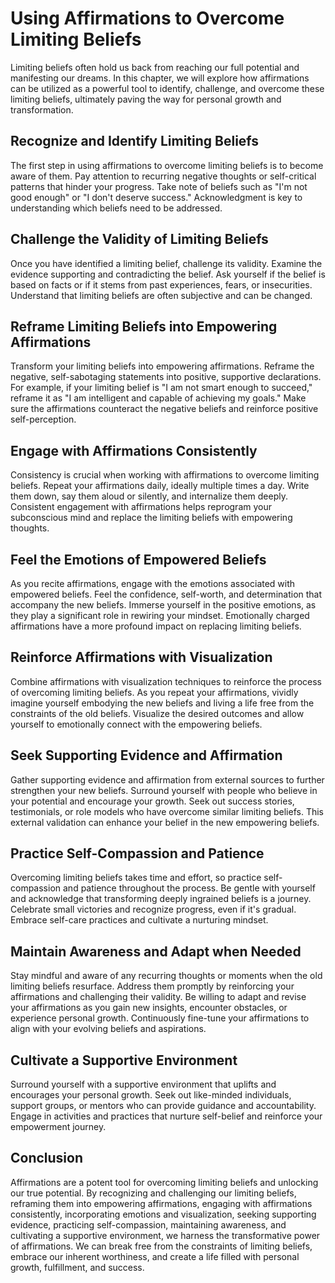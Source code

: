 Using Affirmations to Overcome Limiting Beliefs
========================================================

Limiting beliefs often hold us back from reaching our full potential and manifesting our dreams. In this chapter, we will explore how affirmations can be utilized as a powerful tool to identify, challenge, and overcome these limiting beliefs, ultimately paving the way for personal growth and transformation.

Recognize and Identify Limiting Beliefs
---------------------------------------

The first step in using affirmations to overcome limiting beliefs is to become aware of them. Pay attention to recurring negative thoughts or self-critical patterns that hinder your progress. Take note of beliefs such as "I'm not good enough" or "I don't deserve success." Acknowledgment is key to understanding which beliefs need to be addressed.

Challenge the Validity of Limiting Beliefs
------------------------------------------

Once you have identified a limiting belief, challenge its validity. Examine the evidence supporting and contradicting the belief. Ask yourself if the belief is based on facts or if it stems from past experiences, fears, or insecurities. Understand that limiting beliefs are often subjective and can be changed.

Reframe Limiting Beliefs into Empowering Affirmations
-----------------------------------------------------

Transform your limiting beliefs into empowering affirmations. Reframe the negative, self-sabotaging statements into positive, supportive declarations. For example, if your limiting belief is "I am not smart enough to succeed," reframe it as "I am intelligent and capable of achieving my goals." Make sure the affirmations counteract the negative beliefs and reinforce positive self-perception.

Engage with Affirmations Consistently
-------------------------------------

Consistency is crucial when working with affirmations to overcome limiting beliefs. Repeat your affirmations daily, ideally multiple times a day. Write them down, say them aloud or silently, and internalize them deeply. Consistent engagement with affirmations helps reprogram your subconscious mind and replace the limiting beliefs with empowering thoughts.

Feel the Emotions of Empowered Beliefs
--------------------------------------

As you recite affirmations, engage with the emotions associated with empowered beliefs. Feel the confidence, self-worth, and determination that accompany the new beliefs. Immerse yourself in the positive emotions, as they play a significant role in rewiring your mindset. Emotionally charged affirmations have a more profound impact on replacing limiting beliefs.

Reinforce Affirmations with Visualization
-----------------------------------------

Combine affirmations with visualization techniques to reinforce the process of overcoming limiting beliefs. As you repeat your affirmations, vividly imagine yourself embodying the new beliefs and living a life free from the constraints of the old beliefs. Visualize the desired outcomes and allow yourself to emotionally connect with the empowering beliefs.

Seek Supporting Evidence and Affirmation
----------------------------------------

Gather supporting evidence and affirmation from external sources to further strengthen your new beliefs. Surround yourself with people who believe in your potential and encourage your growth. Seek out success stories, testimonials, or role models who have overcome similar limiting beliefs. This external validation can enhance your belief in the new empowering beliefs.

Practice Self-Compassion and Patience
-------------------------------------

Overcoming limiting beliefs takes time and effort, so practice self-compassion and patience throughout the process. Be gentle with yourself and acknowledge that transforming deeply ingrained beliefs is a journey. Celebrate small victories and recognize progress, even if it's gradual. Embrace self-care practices and cultivate a nurturing mindset.

Maintain Awareness and Adapt when Needed
----------------------------------------

Stay mindful and aware of any recurring thoughts or moments when the old limiting beliefs resurface. Address them promptly by reinforcing your affirmations and challenging their validity. Be willing to adapt and revise your affirmations as you gain new insights, encounter obstacles, or experience personal growth. Continuously fine-tune your affirmations to align with your evolving beliefs and aspirations.

Cultivate a Supportive Environment
----------------------------------

Surround yourself with a supportive environment that uplifts and encourages your personal growth. Seek out like-minded individuals, support groups, or mentors who can provide guidance and accountability. Engage in activities and practices that nurture self-belief and reinforce your empowerment journey.

Conclusion
----------

Affirmations are a potent tool for overcoming limiting beliefs and unlocking our true potential. By recognizing and challenging our limiting beliefs, reframing them into empowering affirmations, engaging with affirmations consistently, incorporating emotions and visualization, seeking supporting evidence, practicing self-compassion, maintaining awareness, and cultivating a supportive environment, we harness the transformative power of affirmations. We can break free from the constraints of limiting beliefs, embrace our inherent worthiness, and create a life filled with personal growth, fulfillment, and success.

